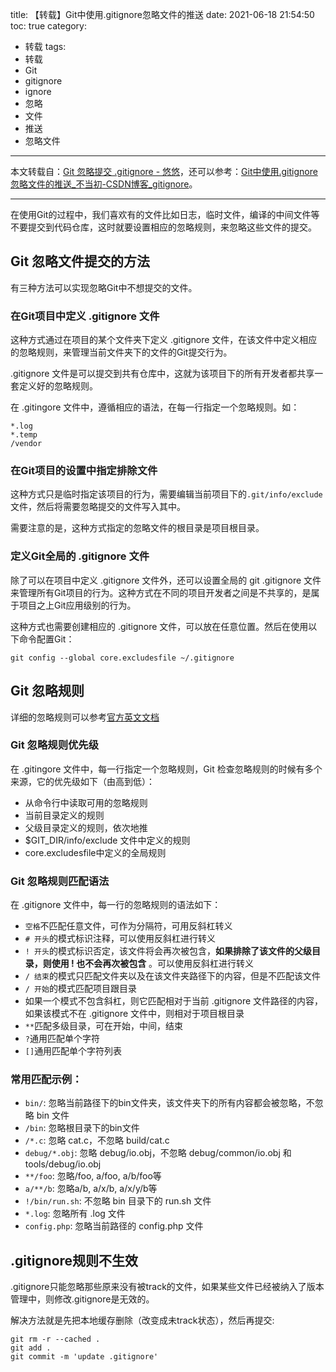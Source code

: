 title: 【转载】Git中使用.gitignore忽略文件的推送
date: 2021-06-18 21:54:50
toc: true
category: 
 - 转载
tags: 
 - 转载
 - Git
 - gitignore
 - ignore
 - 忽略
 - 文件
 - 推送
 - 忽略文件
---

本文转载自：[Git 忽略提交 .gitignore - 悠悠](http://uusama.com/542.html)，还可以参考：[Git中使用.gitignore忽略文件的推送_不当初-CSDN博客_gitignore](https://blog.csdn.net/lk142500/article/details/82869018)。

---

在使用Git的过程中，我们喜欢有的文件比如日志，临时文件，编译的中间文件等不要提交到代码仓库，这时就要设置相应的忽略规则，来忽略这些文件的提交。

## Git 忽略文件提交的方法

有三种方法可以实现忽略Git中不想提交的文件。


<!-- more -->


### 在Git项目中定义 .gitignore 文件

这种方式通过在项目的某个文件夹下定义 .gitignore 文件，在该文件中定义相应的忽略规则，来管理当前文件夹下的文件的Git提交行为。

.gitignore 文件是可以提交到共有仓库中，这就为该项目下的所有开发者都共享一套定义好的忽略规则。

在 .gitingore 文件中，遵循相应的语法，在每一行指定一个忽略规则。如：

```
*.log
*.temp
/vendor
```

### 在Git项目的设置中指定排除文件

这种方式只是临时指定该项目的行为，需要编辑当前项目下的`.git/info/exclude`文件，然后将需要忽略提交的文件写入其中。

需要注意的是，这种方式指定的忽略文件的根目录是项目根目录。

### 定义Git全局的 .gitignore 文件

除了可以在项目中定义 .gitignore 文件外，还可以设置全局的 git .gitignore 文件来管理所有Git项目的行为。这种方式在不同的项目开发者之间是不共享的，是属于项目之上Git应用级别的行为。

这种方式也需要创建相应的 .gitignore 文件，可以放在任意位置。然后在使用以下命令配置Git：

```
git config --global core.excludesfile ~/.gitignore
```

## Git 忽略规则

详细的忽略规则可以参考[官方英文文档](https://git-scm.com/docs/gitignore)

### Git 忽略规则优先级

在 .gitingore 文件中，每一行指定一个忽略规则，Git 检查忽略规则的时候有多个来源，它的优先级如下（由高到低）：

* 从命令行中读取可用的忽略规则
* 当前目录定义的规则
* 父级目录定义的规则，依次地推
* $GIT_DIR/info/exclude 文件中定义的规则
* core.excludesfile中定义的全局规则

### Git 忽略规则匹配语法

在 .gitignore 文件中，每一行的忽略规则的语法如下：

* `空格`不匹配任意文件，可作为分隔符，可用反斜杠转义
* `# 开头`的模式标识注释，可以使用反斜杠进行转义
* `! 开头`的模式标识否定，该文件将会再次被包含，**如果排除了该文件的父级目录，则使用 ! 也不会再次被包含** 。可以使用反斜杠进行转义
* `/ 结束`的模式只匹配文件夹以及在该文件夹路径下的内容，但是不匹配该文件
* `/ 开始`的模式匹配项目跟目录
* 如果一个模式不包含斜杠，则它匹配相对于当前 .gitignore 文件路径的内容，如果该模式不在 .gitignore 文件中，则相对于项目根目录
* `**`匹配多级目录，可在开始，中间，结束
* `?`通用匹配单个字符
* `[]`通用匹配单个字符列表

### 常用匹配示例：

* `bin/`: 忽略当前路径下的bin文件夹，该文件夹下的所有内容都会被忽略，不忽略 bin 文件
* `/bin`: 忽略根目录下的bin文件
* `/*.c`: 忽略 cat.c，不忽略 build/cat.c
* `debug/*.obj`: 忽略 debug/io.obj，不忽略 debug/common/io.obj 和 tools/debug/io.obj
* `**/foo`: 忽略/foo, a/foo, a/b/foo等
* `a/**/b`: 忽略a/b, a/x/b, a/x/y/b等
* `!/bin/run.sh`: 不忽略 bin 目录下的 run.sh 文件
* `*.log`: 忽略所有 .log 文件
* `config.php`: 忽略当前路径的 config.php 文件

## .gitignore规则不生效

.gitignore只能忽略那些原来没有被track的文件，如果某些文件已经被纳入了版本管理中，则修改.gitignore是无效的。

解决方法就是先把本地缓存删除（改变成未track状态），然后再提交:

```
git rm -r --cached .
git add .
git commit -m 'update .gitignore'
```
